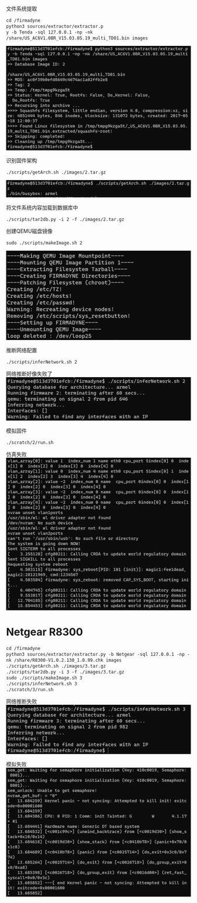
文件系统提取
```
cd /firmadyne
python3 sources/extractor/extractor.p
y -b Tenda -sql 127.0.0.1 -np -nk /share/US_AC6V1.0BR_V15.03.05.19_multi_TD01.bin images
```

![](images/Pasted%20image%2020230415111751.png)

识别固件架构
```
./scripts/getArch.sh ./images/2.tar.gz
```

![](images/Pasted%20image%2020230415111852.png)

将文件系统内容加载到数据库中
```
./scripts/tar2db.py -i 2 -f ./images/2.tar.gz
```

创建QEMU磁盘镜像
```
sudo ./scripts/makeImage.sh 2
```

![](images/Pasted%20image%2020230415112200.png)

推断网络配置
```
./scripts/inferNetwork.sh 2
```

网络推断好像失败了
![](images/Pasted%20image%2020230415112227.png)

模拟固件
```
./scratch/2/run.sh
```

仿真失败
![](images/Pasted%20image%2020230415112510.png)

# Netgear R8300
```
cd /firmadyne
python3 sources/extractor/extractor.py -b Netgear -sql 127.0.0.1 -np -nk /share/R8300-V1.0.2.130_1.0.99.chk images
./scripts/getArch.sh ./images/3.tar.gz
./scripts/tar2db.py -i 3 -f ./images/3.tar.gz
sudo ./scripts/makeImage.sh 3
./scripts/inferNetwork.sh 3
./scratch/3/run.sh
```

网络推断失败
![](images/Pasted%20image%2020230415113240.png)

模拟失败
![](images/Pasted%20image%2020230415113345.png)


